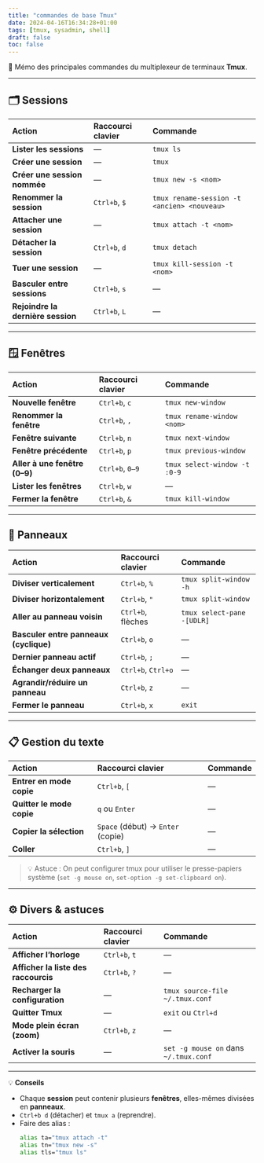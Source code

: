 ```yaml
---
title: "commandes de base Tmux"
date: 2024-04-16T16:34:28+01:00
tags: [tmux, sysadmin, shell]
draft: false
toc: false
---
```


🧭 Mémo des principales commandes du multiplexeur de terminaux **Tmux**.

---

## 🗂️ Sessions

| Action | Raccourci clavier | Commande |
|:--|:--|:--|
| **Lister les sessions** | — | `tmux ls` |
| **Créer une session** | — | `tmux` |
| **Créer une session nommée** | — | `tmux new -s <nom>` |
| **Renommer la session** | `Ctrl+b`, `$` | `tmux rename-session -t <ancien> <nouveau>` |
| **Attacher une session** | — | `tmux attach -t <nom>` |
| **Détacher la session** | `Ctrl+b`, `d` | `tmux detach` |
| **Tuer une session** | — | `tmux kill-session -t <nom>` |
| **Basculer entre sessions** | `Ctrl+b`, `s` | — |
| **Rejoindre la dernière session** | `Ctrl+b`, `L` | — |

---

## 🪟 Fenêtres

| Action | Raccourci clavier | Commande |
|:--|:--|:--|
| **Nouvelle fenêtre** | `Ctrl+b`, `c` | `tmux new-window` |
| **Renommer la fenêtre** | `Ctrl+b`, `,` | `tmux rename-window <nom>` |
| **Fenêtre suivante** | `Ctrl+b`, `n` | `tmux next-window` |
| **Fenêtre précédente** | `Ctrl+b`, `p` | `tmux previous-window` |
| **Aller à une fenêtre (0–9)** | `Ctrl+b`, `0–9` | `tmux select-window -t :0-9` |
| **Lister les fenêtres** | `Ctrl+b`, `w` | — |
| **Fermer la fenêtre** | `Ctrl+b`, `&` | `tmux kill-window` |

---

## 🧩 Panneaux

| Action | Raccourci clavier | Commande |
|:--|:--|:--|
| **Diviser verticalement** | `Ctrl+b`, `%` | `tmux split-window -h` |
| **Diviser horizontalement** | `Ctrl+b`, `"` | `tmux split-window` |
| **Aller au panneau voisin** | `Ctrl+b`, flèches | `tmux select-pane -[UDLR]` |
| **Basculer entre panneaux (cyclique)** | `Ctrl+b`, `o` | — |
| **Dernier panneau actif** | `Ctrl+b`, `;` | — |
| **Échanger deux panneaux** | `Ctrl+b`, `Ctrl+o` | — |
| **Agrandir/réduire un panneau** | `Ctrl+b`, `z` | — |
| **Fermer le panneau** | `Ctrl+b`, `x` | `exit` |

---

## 📋 Gestion du texte

| Action | Raccourci clavier | Commande |
|:--|:--|:--|
| **Entrer en mode copie** | `Ctrl+b`, `[` | — |
| **Quitter le mode copie** | `q` ou `Enter` | — |
| **Copier la sélection** | `Space` (début) → `Enter` (copie) | — |
| **Coller** | `Ctrl+b`, `]` | — |

> 💡 Astuce : On peut configurer tmux pour utiliser le presse-papiers système (`set -g mouse on`, `set-option -g set-clipboard on`).

---

## ⚙️ Divers & astuces

| Action | Raccourci clavier | Commande |
|:--|:--|:--|
| **Afficher l’horloge** | `Ctrl+b`, `t` | — |
| **Afficher la liste des raccourcis** | `Ctrl+b`, `?` | — |
| **Recharger la configuration** | — | `tmux source-file ~/.tmux.conf` |
| **Quitter Tmux** | — | `exit` ou `Ctrl+d` |
| **Mode plein écran (zoom)** | `Ctrl+b`, `z` | — |
| **Activer la souris** | — | `set -g mouse on` dans `~/.tmux.conf` |

---

💡 **Conseils**
- Chaque **session** peut contenir plusieurs **fenêtres**, elles-mêmes divisées en **panneaux**.  
- `Ctrl+b d` (détacher) et `tmux a` (reprendre).  
- Faire des alias :  
  ```bash
  alias ta="tmux attach -t"
  alias tn="tmux new -s"
  alias tls="tmux ls"
